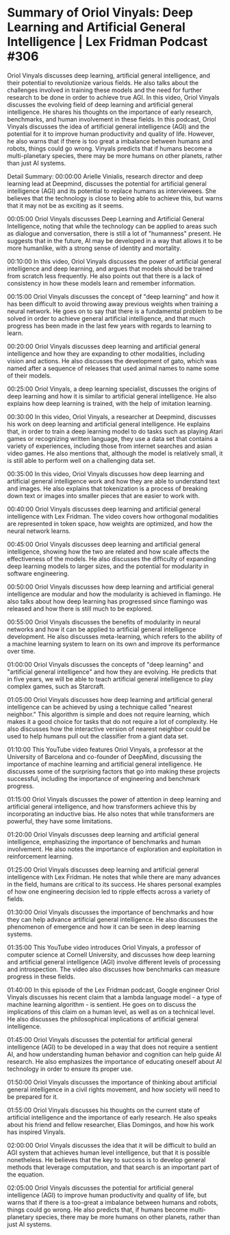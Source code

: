 # Summary of Oriol Vinyals: Deep Learning and Artificial General Intelligence | Lex Fridman Podcast #306

Oriol Vinyals discusses deep learning, artificial general intelligence, and their potential to revolutionize various fields. He also talks about the challenges involved in training these models and the need for further research to be done in order to achieve true AGI.
In this video, Oriol Vinyals discusses the evolving field of deep learning and artificial general intelligence. He shares his thoughts on the importance of early research, benchmarks, and human involvement in these fields.
In this podcast, Oriol Vinyals discusses the idea of artificial general intelligence (AGI) and the potential for it to improve human productivity and quality of life. However, he also warns that if there is too great a imbalance between humans and robots, things could go wrong. Vinyals predicts that if humans become a multi-planetary species, there may be more humans on other planets, rather than just AI systems.

Detail Summary: 
00:00:00
Arielle Vinialis, research director and deep learning lead at Deepmind, discusses the potential for artificial general intelligence (AGI) and its potential to replace humans as interviewees. She believes that the technology is close to being able to achieve this, but warns that it may not be as exciting as it seems.

00:05:00
Oriol Vinyals discusses Deep Learning and Artificial General Intelligence, noting that while the technology can be applied to areas such as dialogue and conversation, there is still a lot of "humanness" present. He suggests that in the future, AI may be developed in a way that allows it to be more humanlike, with a strong sense of identity and mortality.

00:10:00
In this video, Oriol Vinyals discusses the power of artificial general intelligence and deep learning, and argues that models should be trained from scratch less frequently. He also points out that there is a lack of consistency in how these models learn and remember information.

00:15:00
Oriol Vinyals discusses the concept of "deep learning" and how it has been difficult to avoid throwing away previous weights when training a neural network. He goes on to say that there is a fundamental problem to be solved in order to achieve general artificial intelligence, and that much progress has been made in the last few years with regards to learning to learn.

00:20:00
Oriol Vinyals discusses deep learning and artificial general intelligence and how they are expanding to other modalities, including vision and actions. He also discusses the development of gato, which was named after a sequence of releases that used animal names to name some of their models.

00:25:00
Oriol Vinyals, a deep learning specialist, discusses the origins of deep learning and how it is similar to artificial general intelligence. He also explains how deep learning is trained, with the help of imitation learning.

00:30:00
In this video, Oriol Vinyals, a researcher at Deepmind, discusses his work on deep learning and artificial general intelligence. He explains that, in order to train a deep learning model to do tasks such as playing Atari games or recognizing written language, they use a data set that contains a variety of experiences, including those from internet searches and asian video games. He also mentions that, although the model is relatively small, it is still able to perform well on a challenging data set.

00:35:00
In this video, Oriol Vinyals discusses how deep learning and artificial general intelligence work and how they are able to understand text and images. He also explains that tokenization is a process of breaking down text or images into smaller pieces that are easier to work with.

00:40:00
Oriol Vinyals discusses deep learning and artificial general intelligence with Lex Fridman. The video covers how orthogonal modalities are represented in token space, how weights are optimized, and how the neural network learns.

00:45:00
Oriol Vinyals discusses deep learning and artificial general intelligence, showing how the two are related and how scale affects the effectiveness of the models. He also discusses the difficulty of expanding deep learning models to larger sizes, and the potential for modularity in software engineering.

00:50:00
Oriol Vinyals discusses how deep learning and artificial general intelligence are modular and how the modularity is achieved in flamingo. He also talks about how deep learning has progressed since flamingo was released and how there is still much to be explored.

00:55:00
Oriol Vinyals discusses the benefits of modularity in neural networks and how it can be applied to artificial general intelligence development. He also discusses meta-learning, which refers to the ability of a machine learning system to learn on its own and improve its performance over time.

01:00:00
Oriol Vinyals discusses the concepts of "deep learning" and "artificial general intelligence" and how they are evolving. He predicts that in five years, we will be able to teach artificial general intelligence to play complex games, such as Starcraft.

01:05:00
Oriol Vinyals discusses how deep learning and artificial general intelligence can be achieved by using a technique called "nearest neighbor." This algorithm is simple and does not require learning, which makes it a good choice for tasks that do not require a lot of complexity. He also discusses how the interactive version of nearest neighbor could be used to help humans pull out the classifier from a giant data set.

01:10:00
This YouTube video features Oriol Vinyals, a professor at the University of Barcelona and co-founder of DeepMind, discussing the importance of machine learning and artificial general intelligence. He discusses some of the surprising factors that go into making these projects successful, including the importance of engineering and benchmark progress.

01:15:00
Oriol Vinyals discusses the power of attention in deep learning and artificial general intelligence, and how transformers achieve this by incorporating an inductive bias. He also notes that while transformers are powerful, they have some limitations.

01:20:00
Oriol Vinyals discusses deep learning and artificial general intelligence, emphasizing the importance of benchmarks and human involvement. He also notes the importance of exploration and exploitation in reinforcement learning.

01:25:00
Oriol Vinyals discusses deep learning and artificial general intelligence with Lex Fridman. He notes that while there are many advances in the field, humans are critical to its success. He shares personal examples of how one engineering decision led to ripple effects across a variety of fields.

01:30:00
Oriol Vinyals discusses the importance of benchmarks and how they can help advance artificial general intelligence. He also discusses the phenomenon of emergence and how it can be seen in deep learning systems.

01:35:00
This YouTube video introduces Oriol Vinyals, a professor of computer science at Cornell University, and discusses how deep learning and artificial general intelligence (AGI) involve different levels of processing and introspection. The video also discusses how benchmarks can measure progress in these fields.

01:40:00
In this episode of the Lex Fridman podcast, Google engineer Oriol Vinyals discusses his recent claim that a lambda language model - a type of machine learning algorithm - is sentient. He goes on to discuss the implications of this claim on a human level, as well as on a technical level. He also discusses the philosophical implications of artificial general intelligence.

01:45:00
Oriol Vinyals discusses the potential for artificial general intelligence (AGI) to be developed in a way that does not require a sentient AI, and how understanding human behavior and cognition can help guide AI research. He also emphasizes the importance of educating oneself about AI technology in order to ensure its proper use.

01:50:00
Oriol Vinyals discusses the importance of thinking about artificial general intelligence in a civil rights movement, and how society will need to be prepared for it.

01:55:00
Oriol Vinyals discusses his thoughts on the current state of artificial intelligence and the importance of early research. He also speaks about his friend and fellow researcher, Elias Domingos, and how his work has inspired Vinyals.

02:00:00
Oriol Vinyals discusses the idea that it will be difficult to build an AGI system that achieves human level intelligence, but that it is possible nonetheless. He believes that the key to success is to develop general methods that leverage computation, and that search is an important part of the equation.

02:05:00
Oriol Vinyals discusses the potential for artificial general intelligence (AGI) to improve human productivity and quality of life, but warns that if there is a too-great a imbalance between humans and robots, things could go wrong. He also predicts that, if humans become multi-planetary species, there may be more humans on other planets, rather than just AI systems.

